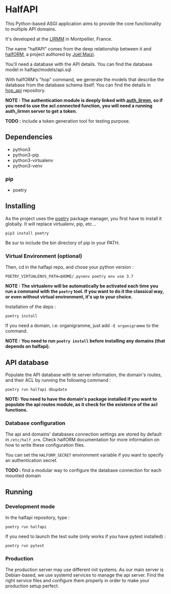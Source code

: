 # HalfAPI



This Python-based ASGI application aims to provide the core functionality to
multiple API domains.

It's developed at the [LIRMM](https://lirmm.fr) in Montpellier, France.

The name "halfAPI" comes from the deep relationship between it and
[halfORM](https://gite.lirmm.fr/newsi/halfORM), a project authored by
[Joël Maizi](https://gite.lirmm.fr/maizi).

You'll need a database with the API details. You can find the database model in halfapi/models/api.sql

With halfORM's "hop" command, we generate the models that describe the database from the database schema itself. You can find the details in [hop_api](https://gite.lirmm.fr/newsi/db/hop_api) repository.



**NOTE : The authentication module is deeply linked with [auth_lirmm](https://gite.lirmm.fr/newsi/auth_lirmm), so if you need to use the acl.connected function, you will need a running auth_lirmm server to get a token.**

**TODO :** include a token generation tool for testing purpose.



## Dependencies

- python3
- python3-pip
- python3-virtualenv
- python3-venv


### pip

- poetry



## Installing

As the project uses the [poetry]() package manager, you first have to install it globally. It will replace virtualenv, pip, etc...


`pip3 install poetry`


Be sur to include the bin directory of pip in your PATH.

### Virtual Environment (optional)
Then, cd in the halfapi repo, and chose your python version :


`POETRY_VIRTUALENVS_PATH=$HOME/.pyvenv poetry env use 3.7`


**NOTE : The virtualenv will be automatically be activated each time you run a command with the `poetry` tool. If you want to do it the classical way, or even without virtual environment, it's up to your choice.**


Installation of the deps :


`poetry install`


If you need a domain, i.e: organigramme, just add `-E organigramme` to the command.


**NOTE : You need to run `poetry install` before installing any domains (that depends on halfapi).**



## API database

Populate the API database with te server information, the domain's routes, and their ACL by running the following command :


`poetry run halfapi dbupdate`


**NOTE: You need to have the domain's package installed if you want to populate the api routes module, as it check for the existence of the acl functions.**


### Database configuration

The api and domains' databases connection settings are stored by default in `/etc/half_orm`. Check halfORM documentation for more information on how to write these configuration files.

You can set the `HALFORM_SECRET` environment variable if you want to specify an authentication secret.


**TODO :** find a modular way to configure the database connection for each mounted domain



## Running


### Development mode

In the halfapi repository, type :


`poetry run halfapi`


If you need to launch the test suite (only works if you have pytest installed) :


`poetry run pytest`


### Production

The production server may use different init systems. As our main server is Debian-based, we use systemd services to manage the api server. Find the right service files and configure them properly in order to make your production setup perfect.
